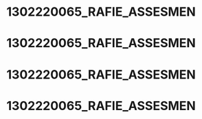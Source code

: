 # 1302220065_RAFIE_ASSESMEN
# 1302220065_RAFIE_ASSESMEN
# 1302220065_RAFIE_ASSESMEN
# 1302220065_RAFIE_ASSESMEN
